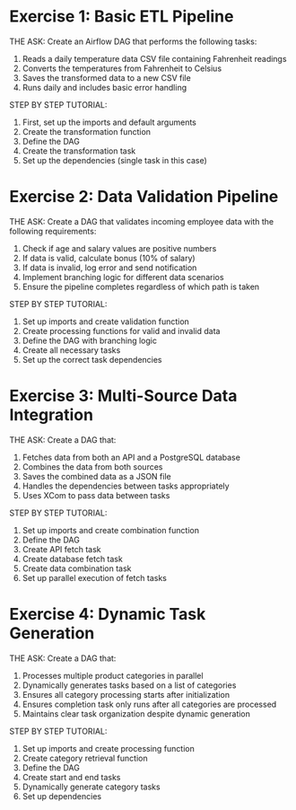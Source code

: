 # Exercise 1: Basic ETL Pipeline

THE ASK:
Create an Airflow DAG that performs the following tasks:
1. Reads a daily temperature data CSV file containing Fahrenheit readings
2. Converts the temperatures from Fahrenheit to Celsius
3. Saves the transformed data to a new CSV file
4. Runs daily and includes basic error handling

STEP BY STEP TUTORIAL:
1. First, set up the imports and default arguments
2. Create the transformation function
3. Define the DAG
4. Create the transformation task
5. Set up the dependencies (single task in this case)


# Exercise 2: Data Validation Pipeline

THE ASK:
Create a DAG that validates incoming employee data with the following requirements:
1. Check if age and salary values are positive numbers
2. If data is valid, calculate bonus (10% of salary)
3. If data is invalid, log error and send notification
4. Implement branching logic for different data scenarios
5. Ensure the pipeline completes regardless of which path is taken

STEP BY STEP TUTORIAL:
1. Set up imports and create validation function
2. Create processing functions for valid and invalid data
3. Define the DAG with branching logic
4. Create all necessary tasks
5. Set up the correct task dependencies


# Exercise 3: Multi-Source Data Integration

THE ASK:
Create a DAG that:
1. Fetches data from both an API and a PostgreSQL database
2. Combines the data from both sources
3. Saves the combined data as a JSON file
4. Handles the dependencies between tasks appropriately
5. Uses XCom to pass data between tasks

STEP BY STEP TUTORIAL:
1. Set up imports and create combination function
2. Define the DAG
3. Create API fetch task
4. Create database fetch task
5. Create data combination task
6. Set up parallel execution of fetch tasks


# Exercise 4: Dynamic Task Generation

THE ASK:
Create a DAG that:
1. Processes multiple product categories in parallel
2. Dynamically generates tasks based on a list of categories
3. Ensures all category processing starts after initialization
4. Ensures completion task only runs after all categories are processed
5. Maintains clear task organization despite dynamic generation

STEP BY STEP TUTORIAL:
1. Set up imports and create processing function
2. Create category retrieval function
3. Define the DAG
4. Create start and end tasks
5. Dynamically generate category tasks
6. Set up dependencies
